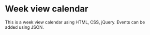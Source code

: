 # Week view calendar
This is a week view calendar using HTML, CSS, jQuery. Events can be added using JSON.
